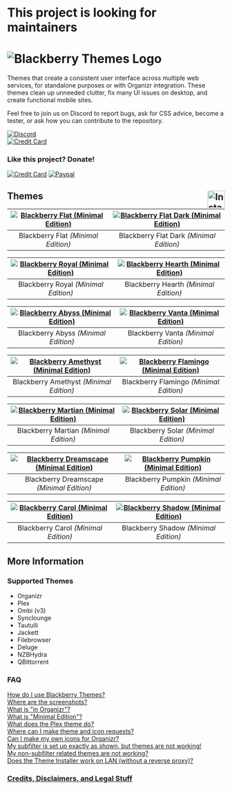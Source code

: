 # This project is looking for maintainers
# ![Blackberry Themes Logo](https://archmonger.github.io/Blackberry-Themes/Resources/blackberry_themes_logo.png)
Themes that create a consistent user interface across multiple web services, for standalone purposes or with Organizr integration. These themes clean up unneeded clutter, fix many UI issues on desktop, and create functional mobile sites.

Feel free to join us on Discord to report bugs, ask for CSS advice, become a tester, or ask how you can contribute to the repository.

[![Discord](https://img.shields.io/badge/discord-join-orange.svg?style=for-the-badge&logo=discord)](https://discord.gg/sfjkDaM)<br/>
[![Credit Card](https://img.shields.io/badge/github-star-blueviolet?style=for-the-badge&logo=github)](https://github.com/Archmonger/Blackberry-Themes/stargazers)<br/>

### Like this project? Donate!

[![Credit Card](https://img.shields.io/badge/credit%20card-donate-yellow.svg?style=for-the-badge&logo=cash-app)](https://beerpay.io/Archmonger/Blackberry-Themes)
[![Paypal](https://img.shields.io/badge/paypal-donate-yellow.svg?style=for-the-badge&logo=paypal)](https://www.buymeacoffee.com/a7Lsb9xK0)

## Themes [<img src="https://archmonger.github.io/Blackberry-Themes/Resources/install_button.png" align="right" alt="Install" height="40"/>](https://github.com/Archmonger/Blackberry-Themes/wiki/Installation-Instructions)
| [![Blackberry Flat _(Minimal Edition)_](https://archmonger.github.io/Blackberry-Themes/Screenshots/flat_minimal_edition.png)](https://archmonger.github.io/Blackberry-Themes/Screenshots/flat_minimal_edition.png)  | [![Blackberry Flat Dark _(Minimal Edition)_](https://archmonger.github.io/Blackberry-Themes/Screenshots/flat_dark_minimal_edition_v2.png)](https://archmonger.github.io/Blackberry-Themes/Screenshots/flat_dark_minimal_edition_v2.png) |
|:---:|:---:|
| Blackberry Flat _(Minimal Edition)_ | Blackberry Flat Dark _(Minimal Edition)_ |

| [![Blackberry Royal _(Minimal Edition)_](https://archmonger.github.io/Blackberry-Themes/Screenshots/royal_minimal_edition.png)](https://archmonger.github.io/Blackberry-Themes/Screenshots/royal_minimal_edition.png)  | [![Blackberry Hearth _(Minimal Edition)_](https://archmonger.github.io/Blackberry-Themes/Screenshots/hearth_minimal_edition.png)](https://archmonger.github.io/Blackberry-Themes/Screenshots/hearth_minimal_edition.png) |
|:---:|:---:|
| Blackberry Royal _(Minimal Edition)_ | Blackberry Hearth _(Minimal Edition)_ |

| [![Blackberry Abyss _(Minimal Edition)_](https://archmonger.github.io/Blackberry-Themes/Screenshots/abyss_minimal_edition.png)](https://archmonger.github.io/Blackberry-Themes/Screenshots/abyss_minimal_edition.png)  | [![Blackberry Vanta _(Minimal Edition)_](https://archmonger.github.io/Blackberry-Themes/Screenshots/vanta_minimal_edition.png)](https://archmonger.github.io/Blackberry-Themes/Screenshots/vanta_minimal_edition.png) |
|:---:|:---:|
| Blackberry Abyss _(Minimal Edition)_ | Blackberry Vanta _(Minimal Edition)_ |

| [![Blackberry Amethyst _(Minimal Edition)_](https://archmonger.github.io/Blackberry-Themes/Screenshots/amethyst_minimal_edition.png)](https://archmonger.github.io/Blackberry-Themes/Screenshots/amethyst_minimal_edition.png)  | [![Blackberry Flamingo _(Minimal Edition)_](https://archmonger.github.io/Blackberry-Themes/Screenshots/flamingo_minimal_edition.png)](https://archmonger.github.io/Blackberry-Themes/Screenshots/flamingo_minimal_edition.png) |
|:---:|:---:|
| Blackberry Amethyst _(Minimal Edition)_ | Blackberry Flamingo _(Minimal Edition)_ |

| [![Blackberry Martian _(Minimal Edition)_](https://archmonger.github.io/Blackberry-Themes/Screenshots/martian_minimal_edition.png)](https://archmonger.github.io/Blackberry-Themes/Screenshots/martian_minimal_edition.png)  | [![Blackberry Solar _(Minimal Edition)_](https://archmonger.github.io/Blackberry-Themes/Screenshots/solar_minimal_edition.png)](https://archmonger.github.io/Blackberry-Themes/Screenshots/solar_minimal_edition.png) |
|:---:|:---:|
| Blackberry Martian _(Minimal Edition)_ | Blackberry Solar _(Minimal Edition)_ |

| [![Blackberry Dreamscape _(Minimal Edition)_](https://archmonger.github.io/Blackberry-Themes/Screenshots/dreamscape_minimal_edition.png)](https://archmonger.github.io/Blackberry-Themes/Screenshots/dreamscape_minimal_edition.png)  | [![Blackberry Pumpkin _(Minimal Edition)_](https://archmonger.github.io/Blackberry-Themes/Screenshots/pumpkin_minimal_edition.png)](https://archmonger.github.io/Blackberry-Themes/Screenshots/pumpkin_minimal_edition.png) |
|:---:|:---:|
| Blackberry Dreamscape _(Minimal Edition)_ | Blackberry Pumpkin _(Minimal Edition)_ |

| [![Blackberry Carol _(Minimal Edition)_](https://archmonger.github.io/Blackberry-Themes/Screenshots/carol_minimal_edition.png)](https://archmonger.github.io/Blackberry-Themes/Screenshots/carol_minimal_edition.png)  | [![Blackberry Shadow _(Minimal Edition)_](https://archmonger.github.io/Blackberry-Themes/Screenshots/shadow_minimal_edition.png)](https://archmonger.github.io/Blackberry-Themes/Screenshots/shadow_minimal_edition.png)   |
|:---:|:---:|
| Blackberry Carol _(Minimal Edition)_ | Blackberry Shadow _(Minimal Edition)_  |

## More Information
### Supported Themes
- Organizr
- Plex
- Ombi (v3)
- Synclounge
- Tautulli
- Jackett
- Filebrowser
- Deluge
- NZBHydra
- QBittorrent

### FAQ
[How do I use Blackberry Themes?](https://github.com/Archmonger/Blackberry-Themes/wiki/FAQ#how-do-i-use-blackberry-themes)<br/>
[Where are the screenshots?](https://github.com/Archmonger/Blackberry-Themes/wiki/FAQ#where-are-the-screenshots)<br/>
[What is "in Organizr"?](https://github.com/Archmonger/Blackberry-Themes/wiki/FAQ#what-is-in-organizr)<br/>
[What is "Minimal Edition"?](https://github.com/Archmonger/Blackberry-Themes/wiki/FAQ#what-is-minimal-edition)<br/>
[What does the Plex theme do?](https://github.com/Archmonger/Blackberry-Themes/wiki/FAQ#what-does-the-plex-theme-do)<br/>
[Where can I make theme and icon requests?](https://github.com/Archmonger/Blackberry-Themes/wiki/FAQ#where-can-i-make-theme-and-icon-requests)<br/>
[Can I make my own icons for Organizr?](https://github.com/Archmonger/Blackberry-Themes/wiki/FAQ#can-i-make-my-own-icons-for-organizr)<br/>
[My subfilter is set up exactly as shown, but themes are not working!](https://github.com/Archmonger/Blackberry-Themes/wiki/FAQ#my-subfilter-is-set-up-exactly-as-shown-but-themes-are-not-working)<br/>
[My non-subfilter related themes are not working?](https://github.com/Archmonger/Blackberry-Themes/wiki/FAQ#my-non-subfilter-related-themes-are-not-working)<br/>
[Does the Theme Installer work on LAN (without a reverse proxy)?](https://github.com/Archmonger/Blackberry-Themes/wiki/FAQ#does-the-theme-installer-work-on-lan-without-a-reverse-proxy)<br/>

### **[Credits, Disclaimers, and Legal Stuff](https://github.com/Archmonger/Blackberry-Themes/wiki/Credits)**
